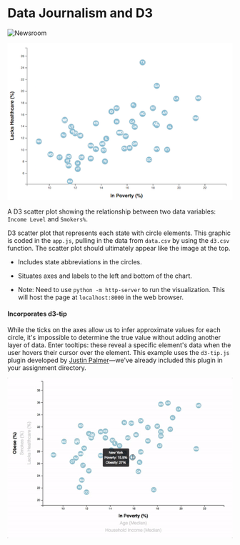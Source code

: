 # Data Journalism and D3

![Newsroom](https://media.giphy.com/media/v2xIous7mnEYg/giphy.gif)


![4-scatter](Images/4-scatter.jpg)

A D3 scatter plot showing the relationship between two data variables: `Income Level` and `Smokers%`.

D3 scatter plot that represents each state with circle elements. This graphic is coded in the `app.js`, pulling in the data from `data.csv` by using the `d3.csv` function. The scatter plot should ultimately appear like the image at the top.

* Includes state abbreviations in the circles.

* Situates axes and labels to the left and bottom of the chart.

* Note: Need to use `python -m http-server` to run the visualization. This will host the page at `localhost:8000` in the web browser.

####  Incorporates d3-tip

While the ticks on the axes allow us to infer approximate values for each circle, it's impossible to determine the true value without adding another layer of data. Enter tooltips: these reveal a specific element's data when the user hovers their cursor over the element. This example uses the `d3-tip.js` plugin developed by [Justin Palmer](https://github.com/Caged)—we've already included this plugin in your assignment directory.

![8-tooltip](Images/8-tooltip.gif)

